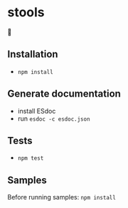 # stools
🐼

## Installation

- `npm install`

## Generate documentation

- install ESdoc
- run `esdoc -c esdoc.json`

## Tests

- `npm test`

## Samples

Before running samples: `npm install`
